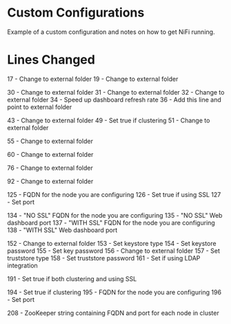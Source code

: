 # Custom Configurations
Example of a custom configuration and notes on how to get NiFi running.

# Lines Changed
17 - Change to external folder
19 - Change to external folder


30 - Change to external folder
31 - Change to external folder
32 - Change to external folder
34 - Speed up dashboard refresh rate
36 - Add this line and point to external folder


43 - Change to external folder
49 - Set true if clustering
51 - Change to external folder


55 - Change to external folder


60 - Change to external folder


76 - Change to external folder


92 - Change to external folder


125 - FQDN for the node you are configuring
126 - Set true if using SSL
127 - Set port


134 - "NO SSL" FQDN for the node you are configuring
135 - "NO SSL" Web dashboard port
137 - "WITH SSL" FQDN for the node you are configuring
138 - "WITH SSL" Web dashboard port


152 - Change to external folder
153 - Set keystore type
154 - Set keystore password
155 - Set key password
156 - Change to external folder
157 - Set truststore type
158 - Set truststore password
161 - Set if using LDAP integration


191 - Set true if both clustering and using SSL


194 - Set true if clustering
195 - FQDN for the node you are configuring
196 - Set port


208 - ZooKeeper string containing FQDN and port for each node in cluster
